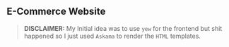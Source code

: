## E-Commerce Website

> **DISCLAIMER:** My Initial idea was to use `yew` for the frontend but shit happened so I just used `Askama` to render the `HTML` templates. 
